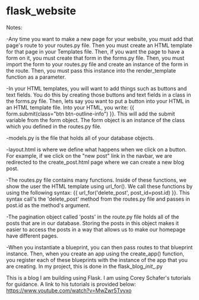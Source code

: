 # flask_website
Notes:

-Any time you want to make a new page for your website, you must add that page's route to your routes.py file. Then you must create an HTML template for
that page in your Templates file. Then, if you want the page to have a form on it, you must create that form in the forms.py file. Then, you must import the form to your routes.py file and create an instance of the form in the route. Then, you must pass this instance into the render_template function as a parameter.

-In your HTML templates, you will want to add things such as buttons and text fields. You do this by creating those buttons and text fields in a class in the forms.py file. Then, lets say you want to put a button into your HTML in an HTML template file. Into your HTML, you write:
{{ form.submit(class="btn btn-outline-info") }}. This will add the submit variable from the form object. The form object is an instance of the
class which you defined in the routes.py file.

-models.py is the file that holds all of your database objects.

-layout.html is where we define what happens when we click on a button. For example, if we click on the "new post" link in the navbar, we are
redirected to the create_post.html page where we can create a new blog post.

-The routes.py file contains many functions. Inside of these functions, we show the user the HTML template using url_for().
We call these functions by using the following syntax: {{ url_for('delete_post', post_id=post.id) }}. This syntax call's the 'delete_post' method from
the routes.py file and passes in post.id as the method's argument.

-The pagination object called 'posts' in the route.py file holds all of the posts that are in our database. Storing the posts in this object makes it easier
to access the posts in a way that allows us to make our homepage have different pages.

-When you instantiate a blueprint, you can then pass routes to that blueprint instance. Then, when you create an app using the create_app() function, you register each of these blueprints with the instance of the app that you are creating. In my project, this is done in the flask_blog\__init__.py

This is a blog I am building using Flask. I am using Corey Schafer's tutorials for guidance. A link to his tutorials is provided below:
https://www.youtube.com/watch?v=MwZwr5Tvyxo
